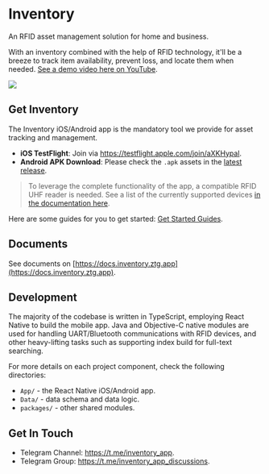 # Inventory

An RFID asset management solution for home and business.

With an inventory combined with the help of RFID technology, it'll be a breeze to track item availability, prevent loss, and locate them when needed. [See a demo video here on YouTube](https://bit.ly/inventory-demo-yt).

![](https://github.com/zetavg/Inventory/assets/3784687/9647b3cf-4b6d-4385-9059-eb7b85e2e2df)


## Get Inventory

The Inventory iOS/Android app is the mandatory tool we provide for asset tracking and management.

* **iOS TestFlight**: Join via https://testflight.apple.com/join/aXKHypal.
* **Android APK Download**: Please check the `.apk` assets in the [latest release](https://github.com/zetavg/Inventory/releases).

> To leverage the complete functionality of the app, a compatible RFID UHF reader is needed. See a list of the currently supported devices [in the documentation here](https://docs.inventory.ztg.app/rfid-hardware/supported-rfid-devices).

Here are some guides for you to get started: [Get Started Guides](https://docs.inventory.ztg.app/get-started/setup).


## Documents

See documents on [https://docs.inventory.ztg.app](https://docs.inventory.ztg.app).


## Development

The majority of the codebase is written in TypeScript, employing React Native to build the mobile app. Java and Objective-C native modules are used for handling UART/Bluetooth communications with RFID devices, and other heavy-lifting tasks such as supporting index build for full-text searching.

For more details on each project component, check the following directories:

* `App/` - the React Native iOS/Android app.
* `Data/` - data schema and data logic.
* `packages/` - other shared modules.


## Get In Touch

* Telegram Channel: https://t.me/inventory_app.
* Telegram Group: https://t.me/inventory_app_discussions.
